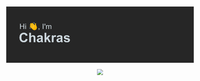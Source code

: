 ![Screenshot](header.png)

<p align="center">
  <a href="https://skillicons.dev">
    <img src="https://skillicons.dev/icons?i=ruby,rails,nodejs,py,nextjs,tailwind,mongodb,postgres,heroku" />
  </a>
</p>
